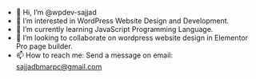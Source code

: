 - 👋 Hi, I’m @wpdev-sajjad
- 👀 I’m interested in WordPress Website Design and Development.
- 🌱 I’m currently learning JavaScript Programming Language.
- 💞️ I’m looking to collaborate on wordpress website design in Elementor Pro page builder.
- 📫 How to reach me: 
Send a message on email: sajjadbmarpc@gmail.com


<!---
wpdev-sajjad/wpdev-sajjad is a ✨ special ✨ repository because its `README.md` (this file) appears on your GitHub profile.
You can click the Preview link to take a look at your changes.
--->
